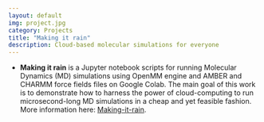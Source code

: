 ```yaml
---
layout: default
img: project.jpg
category: Projects
title: "Making it rain"
description: Cloud-based molecular simulations for everyone
---
```


* __Making it rain__ is a Jupyter notebook scripts for running Molecular Dynamics (MD) simulations using OpenMM engine and AMBER and CHARMM force fields files on Google Colab. The main goal of this work is to demonstrate how to harness the power of cloud-computing to run microsecond-long MD simulations in a cheap and yet feasible fashion. More information here: [Making-it-rain](https://pablo-arantes.github.io/making-it-rain/).
